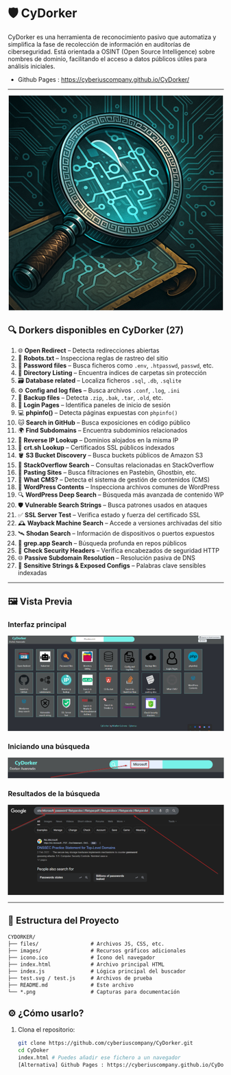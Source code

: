 # 🛡️ CyDorker

CyDorker es una herramienta de reconocimiento pasivo que automatiza y simplifica la fase de recolección de información en auditorías de ciberseguridad. Está orientada a OSINT (Open Source Intelligence) sobre nombres de dominio, facilitando el acceso a datos públicos útiles para análisis iniciales.

- Github Pages : https://cyberiuscompany.github.io/CyDorker/

---

<p align="center">
  <img src="icono.png" alt="Banner" width="500"/>
</p

---

## 🔍 Dorkers disponibles en CyDorker (27)

1. 🌐 **Open Redirect** – Detecta redirecciones abiertas
2. 🤖 **Robots.txt** – Inspecciona reglas de rastreo del sitio
3. 🔑 **Password files** – Busca ficheros como `.env`, `.htpasswd`, `passwd`, etc.
4. 📂 **Directory Listing** – Encuentra índices de carpetas sin protección
5. 🗃️ **Database related** – Localiza ficheros `.sql`, `.db`, `.sqlite`
6. ⚙️ **Config and log files** – Busca archivos `.conf`, `.log`, `.ini`
7. 💾 **Backup files** – Detecta `.zip`, `.bak`, `.tar`, `.old`, etc.
8. 🔐 **Login Pages** – Identifica paneles de inicio de sesión
9. 💻 **phpinfo()** – Detecta páginas expuestas con `phpinfo()`
10. 🐱 **Search in GitHub** – Busca exposiciones en código público
11. 🌍 **Find Subdomains** – Encuentra subdominios relacionados
12. 🔁 **Reverse IP Lookup** – Dominios alojados en la misma IP
13. 📜 **crt.sh Lookup** – Certificados SSL públicos indexados
14. 🪣 **S3 Bucket Discovery** – Busca buckets públicos de Amazon S3
15. 💬 **StackOverflow Search** – Consultas relacionadas en StackOverflow
16. 📄 **Pasting Sites** – Busca filtraciones en Pastebin, Ghostbin, etc.
17. 🧩 **What CMS?** – Detecta el sistema de gestión de contenidos (CMS)
18. 📝 **WordPress Contents** – Inspecciona archivos comunes de WordPress
19. 🔍 **WordPress Deep Search** – Búsqueda más avanzada de contenido WP
20. 🛡️ **Vulnerable Search Strings** – Busca patrones usados en ataques
21. ✅ **SSL Server Test** – Verifica estado y fuerza del certificado SSL
22. 🕰️ **Wayback Machine Search** – Accede a versiones archivadas del sitio
23. 🛰️ **Shodan Search** – Información de dispositivos o puertos expuestos
24. 🧠 **grep.app Search** – Búsqueda profunda en repos públicos
25. 🛑 **Check Security Headers** – Verifica encabezados de seguridad HTTP
26. 🌐 **Passive Subdomain Resolution** – Resolución pasiva de DNS
27. 🧾 **Sensitive Strings & Exposed Configs** – Palabras clave sensibles indexadas

---

## 🖼️ Vista Previa

### Interfaz principal
![index](./index.png)

### Iniciando una búsqueda
![Iniciando Búsqueda](./Iniciando%20Busqueda.png)

### Resultados de la búsqueda
![Resultado de la Búsqueda](./Resultado%20Busqueda.png)

---

## 🧩 Estructura del Proyecto

```plaintext
CYDORKER/
├── files/                 # Archivos JS, CSS, etc.
├── images/                # Recursos gráficos adicionales
├── icono.ico              # Ícono del navegador
├── index.html             # Archivo principal HTML
├── index.js               # Lógica principal del buscador
├── test.svg / test.js     # Archivos de prueba
├── README.md              # Este archivo
└── *.png                  # Capturas para documentación
```

## ⚙️ ¿Cómo usarlo?

1. Clona el repositorio:
   ```bash
   git clone https://github.com/cyberiuscompany/CyDorker.git
   cd CyDoker
   index.html # Puedes añadir ese fichero a un navegador
   [Alternativa] Github Pages : https://cyberiuscompany.github.io/CyDorker/
    ```
